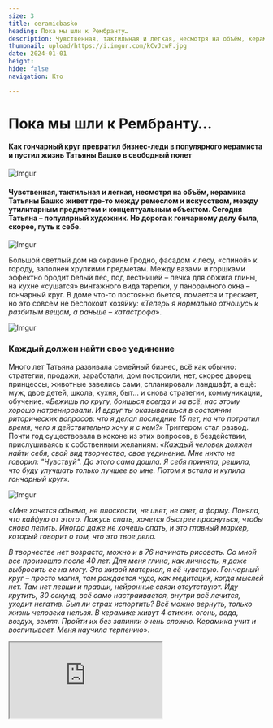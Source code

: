 ```yaml
---
size: 3
title: ceramicbasko
heading: Пока мы шли к Рембранту…
description: Чувственная, тактильная и легкая, несмотря на объём, керамика Татьяны Башко живет где-то между ремеслом и искусством, между утилитарным предметом и концептуальным объектом. Как гончарный круг превратил бизнес-леди в художника керамиста
thumbnail: upload/https://i.imgur.com/kCvJcwF.jpg  
date: 2024-01-01
height: 
hide: false
navigation: Кто

---
```

# **Пока мы шли к Рембранту…**

#### Как гончарный круг превратил бизнес-леди в популярного керамиста и пустил жизнь Татьяны Башко в свободный полет

![Imgur](https://i.imgur.com/npfiSHi.jpg)

#### Чувственная, тактильная и легкая, несмотря на объём, керамика Татьяны Башко живет где-то между ремеслом и искусством, между утилитарным предметом и концептуальным объектом. Сегодня Татьяна – популярный художник. Но дорога к гончарному делу была, скорее, путь к себе.

![Imgur](https://i.imgur.com/d6Vpm4b.jpg)

Большой светлый дом на окраине Гродно, фасадом к лесу, «спиной» к городу, заполнен хрупкими предметам. Между вазами и горшками эффектно бродит белый пес, под лестницей – печка для обжига глины, на кухне «сушатся» винтажного вида тарелки, у панорамного окна – гончарный круг. В доме что-то постоянно бьется, ломается и трескает, но это совсем не беспокоит хозяйку: «_Теперь я нормально отношусь к разбитым вещам, а раньше – катастрофа_».

![Imgur](https://i.imgur.com/b1FYnus.jpg)

### **Каждый должен найти свое уединение**

Много лет Татьяна развивала семейный бизнес, всё как обычно: стратегии, продажи, заработали, дом построили, нет, скорее дворец принцессы, животные завелись сами, спланировали ландшафт, а ещё: муж, двое детей, школа, кухня, быт... и снова стратегии, коммуникации, обучение. _«Бежишь по кругу, боишься всегда и за всё, нас этому хорошо натренировали. И вдруг ты оказываешься в состоянии риторических вопросов: что я делал последние 15 лет, на что потратил время, чего я действительно хочу и с кем?»_
Триггером стал развод. Почти год существовала в коконе из этих вопросов, в бездействии, прислушиваясь к собственным желаниям: _«Каждый человек должен найти себя, свой вид творчества, свое уединение.  Мне никто не говорил: "Чувствуй". До этого сама дошла. Я себя приняла, решила, что буду улучшать только лучшее во мне. Потом я встала и купила гончарный круг»._

![Imgur](https://i.imgur.com/4nett1Y.jpg)

«_Мне хочется объема, не плоскости, не цвет, не свет, а форму.  Поняла, что кайфую от этого. Ложусь спать, хочется быстрее проснуться, чтобы снова лепить. Иногда даже не хочешь спать, и это главный маркер, который говорит о том, что это твое дело._

_В творчестве нет возраста, можно и в 76 начинать рисовать. Со мной все произошло после 40 лет. Для меня глина, как личность, я даже выбросить ее на могу. Это живой материал, я её чувствую. Гончарный круг – просто магия, там рождается чудо, как медитация, когда мыслей нет. Там нет левши и правши, нейронные связи отсутствуют. Иду крутить, 30 секунд, всё само настраивается, внутри всё лечится, уходит негатив. Был ли страх испортить? Всё можно вернуть, только жизнь человека нельзя. В керамике живут 4 стихии: огонь, вода, воздух, земля. Пройти их без запинки очень сложно. Керамика учит и воспитывает. Меня научила терпению_».

<div><iframe class="youtube" src="https://www.youtube.com/embed/YGmJ-Y2H0PQ"></div>

### **Важно посмотреть на ребенка, как на отдельного человека**

_Мы часто не слышим детей, говорим, как делать, что делать, а важно момент поймать, посмотреть на ребенка, как на отдельного человека. Наша задача, не управлять, а помочь пройти свой путь, чтобы могли стать, кем они хотят. Старшего сына я отправила в художку, потому что сама была несостоявшимся живописцем. Хорошо, что что-то совпало. Я очень открытая, Давид тоже, нам достаточно поговорить и все выравнивается. Теперь он учится на архитектора, это его путь, он выбрал его сам._

_На самом деле глава семьи у нас Эдна, младшая дочь. Именно так её воспринимают наши домашние животные, она авторитет непререкаемый, а не я. В девять лет Эдна заездила (поставила под седло) коня, она садится на любую лошадь и с ней взаимодействует. Эдна всегда ладила с животными, проводит с ними много времени, занимается конным спортом и любит одиночество. С подростками часто непросто, но мне важно найти слова одобрения. Помочь отыскать позитивное, людей, которые вдохновляют."_

**<div class="gallery2">**
<!-- Смените gallery2 на gallery3 или gallery4, цифра определяет количество картинок в одном ряду -->
<a href="https://imgur.com/OAuT1Z4"><img src="https://i.imgur.com/OAuT1Z4.jpg" title="source: imgur.com" /></a>
<a href="https://imgur.com/dYfYg1P"><img src="https://i.imgur.com/dYfYg1P.jpg" title="source: imgur.com" /></a>
</div>

### **Нужно стоять под звездным небом, когда хочешь**

"_Все домашние питомцы ворвались в нашу жизнь нечаянно, так и остались. Черно-белое воинство: черный конь Фарид, белая швейцарская овчарка Блейз, черный кане-корсо Чара и черная кошка Кити. Все поместились в нашем пространстве._

_Фарид на свободном содержании живет во дворе, без привязи и стойла. В сарае у лошади начинается «медвежья качка» от замкнутого пространства. Ей нужно ходить, когда хочет, бежать, куда хочет, стоять под звездным небом. В какой-то момент, Фарид решил, что он собака. Пробовал спать как Блейз – лежанку развалил, в туалет ногу поднимал. Впервые зиму Фарид проводит на частной конюшне, надеюсь вспомнит, кто он. Летом отправляли его в табун, он был счастлив, нашел своих._

_Кане корсо – серьезный пес, но вместо того, чтобы охранять, знаю, лежит сейчас под кроватью на втором этаже, боится… Самый вменяемый у нас Блейз, он дружит с Кити, по вечерам они устраивают семейные игры, разборки. Так и живем. Только Эдна с ними справляется_.

![Imgur](https://i.imgur.com/YL7IKVa.jpg)

### **Самое сложное – это коврик расстелить**

_Не открою истину, но в жизни женщины должны быть: спорт, творчество, любовь, секс и путешествие.  Главное понять, чего ты хочешь. Я полноценная, когда у меня есть физическая нагрузка, занимаюсь йогой 13 лет, но самое сложное – это коврик расстелить._

**Мне нравится думать, что я особенная, я начала себе разрешать так думать. Это лучше, чем бороться с недостатками. Лучше работать над своими хорошими качествами, и пусть мои хорошие качества борются с моими плохими**.

_Чего не хватает людям? Они не делятся. Мой стакан был переполнен, я поняла, что нужно делать и отдавать то, что тебя переполняет. Во время творчества мы аккумулируем любовь, рождаем любовь, которую можем отдать друг другу. Любовь – это то, чем можно поделиться. А дзен придет, когда ты честен сам с собой, все проблемы из-за вранья, оно отодвигает от целей максимально далеко_.

![Imgur](https://i.imgur.com/tUBVmsS.jpg)
<center>На мастер класс к Татьяне Башко нужно записываться заранее</center>

### **В детстве плела косу из ниток, как принцесса, и мечтала о замке**

"_В детстве я плела из ниток длинную косу ниже колена, как у принцессы, ложилась спать и мечтала о замке. Мы построили свой «домик принцессы» сами, своими руками и за свои деньги. А сейчас я бы покинула этот дом, потому что мне теперь не нужен замок, мне больше нравятся маленькие логичные пространства. Где ты можешь быть одна. Услышать себя без полной тишины нереально. Моя любимая страна – Марокко, во сне часто вижу, что я чёрная. А может это будет Греция, белый маленький уединенный дом. Хочу в горах жить. Сначала думала, что я должна быть на своей земле, где своя вода. Потом путешествовала и поняла, планета вся моя"._

![Imgur](https://i.imgur.com/TjMbkgc.jpg)

### **Пока мы шли к Рембранту**

"_Последний раз, когда я была в «Эрмитаже», из-за пандемии там практически не было людей. Я шла в зал Рембрандта, за мной двигалось одно семейство, из тех, кто ходит по бесплатным билетам от предприятий. Дети орут, муж с женой успели пять раз поругаться. Такое чувство, что заблудились, двигаются по золотым залам к выходу. Сижу на стуле в зале Рембранта. Муж залетел и застопорился. «Иди сюда»,  – кричит жене... И они оба замолчали. Просто замерли секунд на тридцать. Стало очень тихо, они всё увидели, и дальше стали очень спокойно ходить и рассматривать._

_Как часто мы вообще говорим о красоте? Посмотри, как здесь красиво. Мы не делимся той информацией, которую чувствуем. Мы говорим на все темы, кроме поделиться, как мы чувствуем. А это же самое главное_".
**Больше о Татьяне Башко можно узнать на страничке в** [instagam](https://www.instagram.com/tatiana_bashko/)
Автор текста: **Марина Ютиш**, _МедиаСтарт_
Автор видео/фото: [Ирина Варкулевич](https://www.instagram.com/irinavarkulevich/)

**<div class="gallery3">**
<!-- Смените gallery2 на gallery3 или gallery4, цифра определяет количество картинок в одном ряду -->
<a href="https://imgur.com/OfgHhkq"><img src="https://i.imgur.com/OfgHhkq.jpg" title="source: imgur.com" /></a>
<a href="https://imgur.com/kCvJcwF"><img src="https://i.imgur.com/kCvJcwF.jpg" title="source: imgur.com" /></a>
<a href="https://imgur.com/bP2viEA"><img src="https://i.imgur.com/bP2viEA.jpg" title="source: imgur.com" /></a>
</div>
